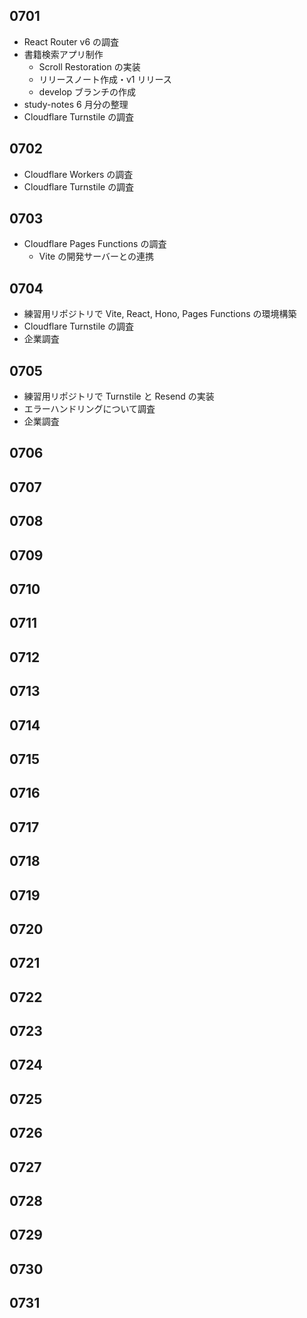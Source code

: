 ## 0701

- React Router v6 の調査
- 書籍検索アプリ制作
  - Scroll Restoration の実装
  - リリースノート作成・v1 リリース
  - develop ブランチの作成
- study-notes 6 月分の整理
- Cloudflare Turnstile の調査

## 0702

- Cloudflare Workers の調査
- Cloudflare Turnstile の調査

## 0703

- Cloudflare Pages Functions の調査
  - Vite の開発サーバーとの連携

## 0704

- 練習用リポジトリで Vite, React, Hono, Pages Functions の環境構築
- Cloudflare Turnstile の調査
- 企業調査

## 0705

- 練習用リポジトリで Turnstile と Resend の実装
- エラーハンドリングについて調査
- 企業調査

## 0706

<!-- - 練習用リポジトリで Hono と Zod を使ったバリデーションを行う
- 書籍検索アプリ制作
  - v2 用デザインカンプの作成
- Storybook の調査
  - https://reffect.co.jp/html/storybook -->

## 0707

## 0708

## 0709

## 0710

## 0711

## 0712

## 0713

## 0714

## 0715

## 0716

## 0717

## 0718

## 0719

## 0720

## 0721

## 0722

## 0723

## 0724

## 0725

## 0726

## 0727

## 0728

## 0729

## 0730

## 0731
